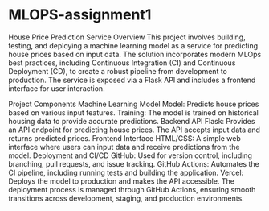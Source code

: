 # MLOPS-assignment1
House Price Prediction Service
Overview
This project involves building, testing, and deploying a machine learning model as a service for predicting house prices based on input data. The solution incorporates modern MLOps best practices, including Continuous Integration (CI) and Continuous Deployment (CD), to create a robust pipeline from development to production. The service is exposed via a Flask API and includes a frontend interface for user interaction.

Project Components
Machine Learning Model
Model: Predicts house prices based on various input features.
Training: The model is trained on historical housing data to provide accurate predictions.
Backend API
Flask: Provides an API endpoint for predicting house prices. The API accepts input data and returns predicted prices.
Frontend Interface
HTML/CSS: A simple web interface where users can input data and receive predictions from the model.
Deployment and CI/CD
GitHub: Used for version control, including branching, pull requests, and issue tracking.
GitHub Actions: Automates the CI pipeline, including running tests and building the application.
Vercel: Deploys the model to production and makes the API accessible. The deployment process is managed through GitHub Actions, ensuring smooth transitions across development, staging, and production environments.